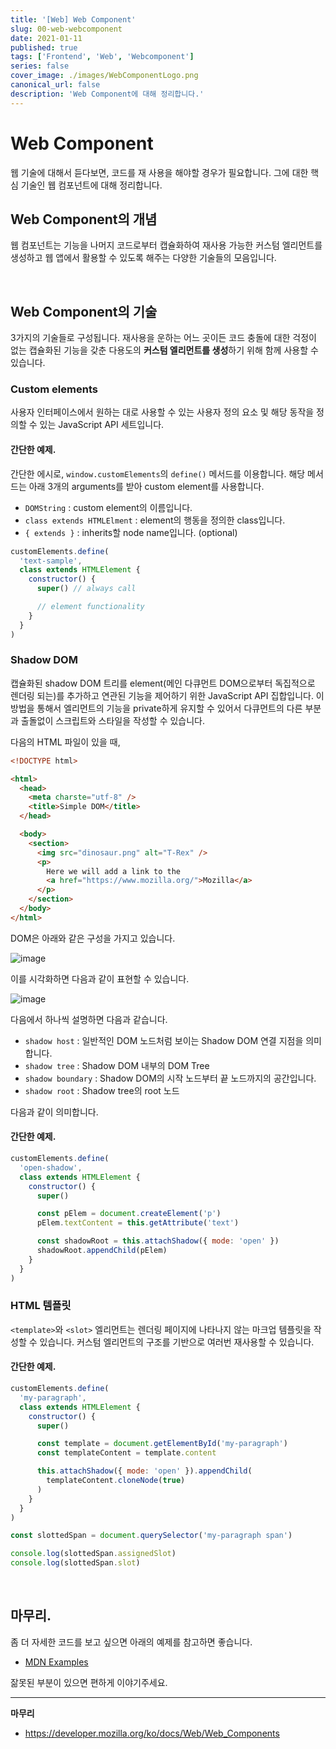 ```yaml
---
title: '[Web] Web Component'
slug: 00-web-webcomponent
date: 2021-01-11
published: true
tags: ['Frontend', 'Web', 'Webcomponent']
series: false
cover_image: ./images/WebComponentLogo.png
canonical_url: false
description: 'Web Component에 대해 정리합니다.'
---
```


# Web Component

웹 기술에 대해서 듣다보면, 코드를 재 사용을 해야할 경우가 필요합니다. 그에 대한 핵심 기술인 웹 컴포넌트에 대해 정리합니다.

## Web Component의 개념

웹 컴포넌트는 기능을 나머지 코드로부터 캡슐화하여 재사용 가능한 커스텀 엘리먼트를 생성하고 웹 앱에서 활용할 수 있도록 해주는 다양한 기술들의 모음입니다.

<br/>

## Web Component의 기술

3가지의 기술들로 구성됩니다. 재사용을 운하는 어느 곳이든 코드 충돌에 대한 걱정이 없는 캡슐화된 기능을 갖춘 다용도의 **커스텀 엘리먼트를 생성**하기 위해 함께 사용할 수 있습니다.

### Custom elements

사용자 인터페이스에서 원하는 대로 사용할 수 있는 사용자 정의 요소 및 해당 동작을 정의할 수 있는 JavaScript API 세트입니다.

#### 간단한 예제.

간단한 에시로, `window.customElements`의 `define()` 메서드를 이용합니다. 해당 메서드는 아래 3개의 arguments를 받아 custom element를 사용합니다.

- `DOMString` : custom element의 이름입니다.
- `class extends HTMLElment` : element의 행동을 정의한 class입니다.
- `{ extends }` : inherits할 node name입니다. (optional)

```js
customElements.define(
  'text-sample',
  class extends HTMLElement {
    constructor() {
      super() // always call

      // element functionality
    }
  }
)
```

### Shadow DOM

캡슐화된 shadow DOM 트리를 element(메인 다큐먼트 DOM으로부터 독집적으로 렌더링 되는)를 추가하고 연관된 기능을 제어하기 위한 JavaScript API 집합입니다. 이 방법을 통해서 엘리먼트의 기능을 private하게 유지할 수 있어서 다큐먼트의 다른 부분과 출돌없이 스크립트와 스타일을 작성할 수 있습니다.

다음의 HTML 파일이 있을 때,

```html
<!DOCTYPE html>

<html>
  <head>
    <meta charste="utf-8" />
    <title>Simple DOM</title>
  </head>

  <body>
    <section>
      <img src="dinosaur.png" alt="T-Rex" />
      <p>
        Here we will add a link to the
        <a href="https://www.mozilla.org/">Mozilla</a>
      </p>
    </section>
  </body>
</html>
```

DOM은 아래와 같은 구성을 가지고 있습니다.

![image](https://user-images.githubusercontent.com/42582516/104188740-12db8480-545d-11eb-8bab-1655175db87f.png)

이를 시각화하면 다음과 같이 표현할 수 있습니다.

![image](https://user-images.githubusercontent.com/42582516/104189398-f3912700-545d-11eb-8b69-9d74a0dc71af.png)

다음에서 하나씩 설명하면 다음과 같습니다.

- `shadow host` : 일반적인 DOM 노드처럼 보이는 Shadow DOM 연결 지점을 의미합니다.
- `shadow tree` : Shadow DOM 내부의 DOM Tree
- `shadow boundary` : Shadow DOM의 시작 노드부터 끝 노드까지의 공간입니다.
- `shadow root` : Shadow tree의 root 노드

다음과 같이 의미합니다.

#### 간단한 예제.

```js
customElements.define(
  'open-shadow',
  class extends HTMLElement {
    constructor() {
      super()

      const pElem = document.createElement('p')
      pElem.textContent = this.getAttribute('text')

      const shadowRoot = this.attachShadow({ mode: 'open' })
      shadowRoot.appendChild(pElem)
    }
  }
)
```

### HTML 템플릿

`<template>`와 `<slot>` 엘리먼트는 렌더링 페이지에 나타나지 않는 마크업 템플릿을 작성할 수 있습니다. 커스텀 엘리먼트의 구조를 기반으로 여러번 재사용할 수 있습니다.

#### 간단한 예제.

```js
customElements.define(
  'my-paragraph',
  class extends HTMLElement {
    constructor() {
      super()

      const template = document.getElementById('my-paragraph')
      const templateContent = template.content

      this.attachShadow({ mode: 'open' }).appendChild(
        templateContent.cloneNode(true)
      )
    }
  }
)

const slottedSpan = document.querySelector('my-paragraph span')

console.log(slottedSpan.assignedSlot)
console.log(slottedSpan.slot)
```

<br/>

## 마무리.

좀 더 자세한 코드를 보고 싶으면 아래의 예제를 참고하면 좋습니다.

- [MDN Examples](https://github.com/mdn/web-components-examples/blob/master/composed-composed-path/main.js)

잚못된 부분이 있으면 편하게 이야기주세요.

---

**마무리**

- https://developer.mozilla.org/ko/docs/Web/Web_Components
